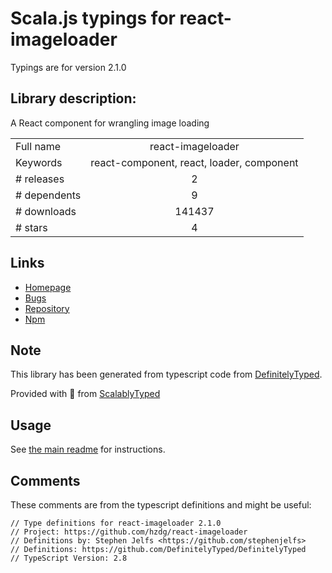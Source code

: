 
# Scala.js typings for react-imageloader

Typings are for version 2.1.0

## Library description:
A React component for wrangling image loading

|                    |                 |
| ------------------ | :-------------: |
| Full name          | react-imageloader |
| Keywords           | react-component, react, loader, component |
| # releases         | 2 |
| # dependents       | 9 |
| # downloads        | 141437 |
| # stars            | 4 |

## Links
- [Homepage](https://github.com/hzdg/react-imageloader)
- [Bugs](https://github.com/hzdg/react-imageloader/issues)
- [Repository](https://github.com/hzdg/react-imageloader)
- [Npm](https://www.npmjs.com/package/react-imageloader)
    


## Note
This library has been generated from typescript code from [DefinitelyTyped](https://definitelytyped.org).

Provided with :purple_heart: from [ScalablyTyped](https://github.com/oyvindberg/ScalablyTyped)

## Usage
See [the main readme](../../readme.md) for instructions.

## Comments

These comments are from the typescript definitions and might be useful:
```
// Type definitions for react-imageloader 2.1.0
// Project: https://github.com/hzdg/react-imageloader
// Definitions by: Stephen Jelfs <https://github.com/stephenjelfs>
// Definitions: https://github.com/DefinitelyTyped/DefinitelyTyped
// TypeScript Version: 2.8

```

